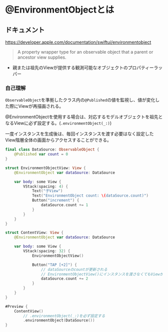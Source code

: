 # @EnvironmentObjectとは

## ドキュメント

https://developer.apple.com/documentation/swiftui/environmentobject

> A property wrapper type for an observable object that a parent or ancestor view supplies.

* 親または祖先のViewが提供する観測可能なオブジェクトのプロパティーラッパー

### 自己理解

`ObservableObject`を準拠したクラス内の`@Published`の値を監視し、値が変化した際にViewが再描画される。

@EnvironmentObjectを使用する場合は、対応するモデルオブジェクトを祖先となるViewに必ず設定する。(`.environmentObject(_:)`)

一度インスタンスを生成後は、毎回インスタンスを渡す必要はなく設定したView階層全体の画面からアクセスすることができる。

``` swift
final class DataSource: ObservableObject {
    @Published var count = 0
}

struct EnvironmentObjectView: View {
    @EnvironmentObject var dataSource: DataSource

    var body: some View {
        VStack(spacing: 4) {
            Text("子View")
            Text("EnvironmentObject count: \(dataSource.count)")
            Button("increment") {
                dataSource.count += 1
            }
        }
    }
}

struct ContentView: View {
    @EnvironmentObject var dataSource: DataSource

    var body: some View {
        VStack(spacing: 32) {
            EnvironmentObjectView()

            Button("TAP [+2]") {
                // dataSourceのcountが更新される
                // EnvironmentObjectView()にインスタンスを渡さなくてもViewが更新される
                dataSource.count += 2
            }
        }
    }
}

#Preview {
    ContentView()
        // .environmentObject(_:)を必ず設定する
        .environmentObject(DataSource())
}
```